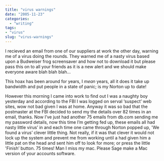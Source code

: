 ```yaml
---
title: "virus warnings"
date: "2005-11-23"
categories: 
  - "writing"
tags:
- "virus"
slug: "virus-warnings"
---
```


I recieved an email from one of our suppliers at work the other day, warning me of a virus doing the rounds. They warned me of a nasty virus based upon a Budweiser frog screensaver and how not to download it but please pass this on to all your friends as it is a new alert and we should make everyone aware blah blah blah…  

This hoax has been around for years, I _mean_ years, all it does it take up bandwidth and put people in a state of panic; is my Norton up to date!  

However this morning I came into work to find out I was a naughty boy yesterday and according to the FBI I was logged on serval ‘suspect’ web sites, wow not bad given I was at home. Anyway it was so bad that the postmaster at the FBI decided to send my the details over 82 times in an email, thanks. Now I’ve just had another 75 emails from db.com sending me my password details, now this time I’m getting fed up, these emails all had nasty little virus’ in and each time one came through Norton popped up, 'We found a virus’ clever little thing. Not really, if it was that clever it would not lock up the system and prevent me from working until a had given him a little pat on the head and sent him off to look for more; or press the little 'Finish’ button. 75 times! Man I miss my mac. Please Sage make a Mac version of your accounts software.
